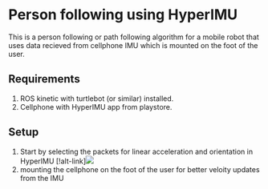 # Person following using HyperIMU

This is a person following or path following algorithm for a mobile robot that uses data recieved from cellphone IMU which is mounted on the foot of the user.

## Requirements
1. ROS kinetic with turtlebot (or similar) installed.
2. Cellphone with HyperIMU app from playstore.

## Setup

1. Start by selecting the packets for linear acceleration and orientation in HyperIMU
[!alt-link]<img src="url/https://github.com/DamAnirban/Person-Follow-using-HyperIMU/blob/master/img/Screenshot_2018-09-25-22-09-38-713_com.ianovir.hyper_imu.png">
2. mounting the cellphone on the foot of the user for better veloity updates from the IMU
